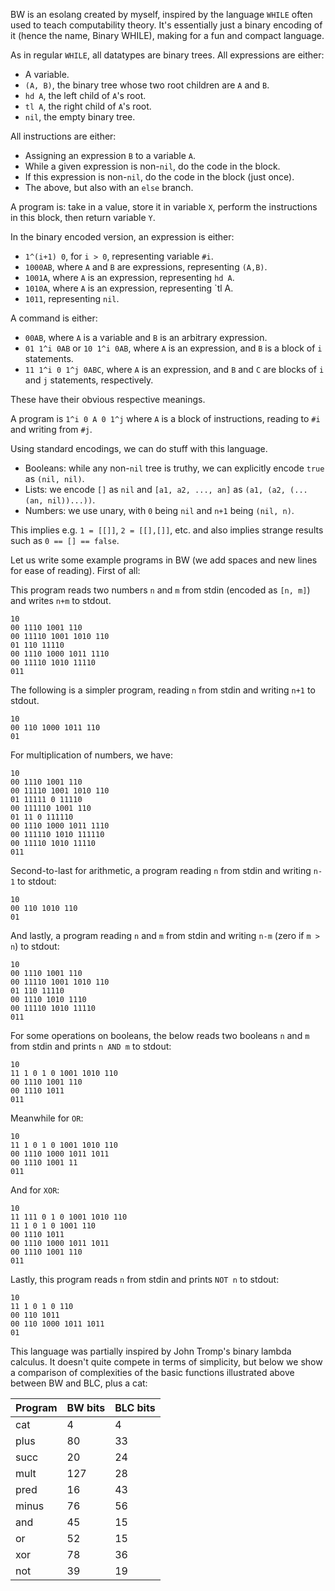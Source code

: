 BW is an esolang created by myself, inspired by the language `WHILE` often used to teach computability theory. It's essentially just a binary encoding of it (hence the name, Binary WHILE), making for a fun and compact language.

As in regular `WHILE`, all datatypes are binary trees. All expressions are either:

- A variable.
- `(A, B)`, the binary tree whose two root children are `A` and `B`.
- `hd A`, the left child of `A`'s root.
- `tl A`, the right child of `A`'s root.
- `nil`, the empty binary tree.

All instructions are either:

- Assigning an expression `B` to a variable `A`.
- While a given expression is non-`nil`, do the code in the block.
- If this expression is non-`nil`, do the code in the block (just once).
- The above, but also with an `else` branch.

A program is: take in a value, store it in variable `X`, perform the instructions in this block, then return variable `Y`.

In the binary encoded version, an expression is either:

- `1^(i+1) 0`, for `i > 0`, representing variable `#i`.
- `1000AB`, where `A` and `B` are expressions, representing `(A,B)`.
- `1001A`, where `A` is an expression, representing `hd A`.
- `1010A`, where `A` is an expression, representing `tl A.
- `1011`, representing `nil`.

A command is either:

- `00AB`, where `A` is a variable and `B` is an arbitrary expression.
- `01 1^i 0AB` or `10 1^i 0AB`, where `A` is an expression, and `B` is a block of `i` statements.
- `11 1^i 0 1^j 0ABC`, where `A` is an expression, and `B` and `C` are blocks of `i` and `j` statements, respectively.

These have their obvious respective meanings.

A program is `1^i 0 A 0 1^j` where `A` is a block of instructions, reading to `#i` and writing from `#j`.

Using standard encodings, we can do stuff with this language.

- Booleans: while any non-`nil` tree is truthy, we can explicitly encode `true` as `(nil, nil)`.
- Lists: we encode `[]` as `nil` and `[a1, a2, ..., an]` as `(a1, (a2, (...(an, nil))...))`.
- Numbers: we use unary, with `0` being `nil` and `n+1` being `(nil, n)`.

This implies e.g. `1 = [[]]`, `2 = [[],[]]`, etc. and also implies strange results such as `0 == [] == false`.

Let us write some example programs in BW (we add spaces and new lines for ease of reading). First of all:

This program reads two numbers `n` and `m` from stdin (encoded as `[n, m]`) and writes `n+m` to stdout.

```
10
00 1110 1001 110
00 11110 1001 1010 110
01 110 11110
00 1110 1000 1011 1110
00 11110 1010 11110
011
```

The following is a simpler program, reading `n` from stdin and writing `n+1` to stdout.

```
10
00 110 1000 1011 110
01
```

For multiplication of numbers, we have:

```
10
00 1110 1001 110
00 11110 1001 1010 110
01 11111 0 11110
00 111110 1001 110
01 11 0 111110
00 1110 1000 1011 1110
00 111110 1010 111110
00 11110 1010 11110
011
```

Second-to-last for arithmetic, a program reading `n` from stdin and writing `n-1` to stdout:

```
10
00 110 1010 110
01
```

And lastly, a program reading `n` and `m` from stdin and writing `n-m` (zero if `m > n`) to stdout:

```
10
00 1110 1001 110
00 11110 1001 1010 110
01 110 11110
00 1110 1010 1110
00 11110 1010 11110
011
```

For some operations on booleans, the below reads two booleans `n` and `m` from stdin and prints `n AND m` to stdout:

```
10
11 1 0 1 0 1001 1010 110
00 1110 1001 110
00 1110 1011
011
```

Meanwhile for `OR`:

```
10
11 1 0 1 0 1001 1010 110
00 1110 1000 1011 1011
00 1110 1001 11
011
```

And for `XOR`:

```
10
11 111 0 1 0 1001 1010 110
11 1 0 1 0 1001 110
00 1110 1011
00 1110 1000 1011 1011
00 1110 1001 110
011
```

Lastly, this program reads `n` from stdin and prints `NOT n` to stdout:

```
10
11 1 0 1 0 110
00 110 1011
00 110 1000 1011 1011
01
```

This language was partially inspired by John Tromp's binary lambda calculus. It doesn't quite compete in terms of simplicity, but below we show a comparison of complexities of the basic functions illustrated above between BW and BLC, plus a cat:

| Program | BW bits | BLC bits |
|---------|---------|----------|
| cat     | 4       | 4        |
| plus    | 80      | 33       |
| succ    | 20      | 24       |
| mult    | 127     | 28       |
| pred    | 16      | 43       |
| minus   | 76      | 56       |
| and     | 45      | 15       |
| or      | 52      | 15       |
| xor     | 78      | 36       |
| not     | 39      | 19       |
